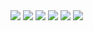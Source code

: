 <img src="./image1" />
<img src="./image2" />
<img src="./image3" />
<img src="./image4" />
<img src="./image5" />
<img src="./image6" />
